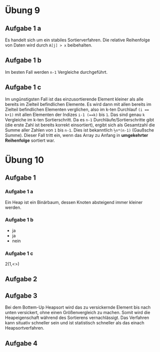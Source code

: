 # Übung 9

## Aufgabe 1 a

Es handelt sich um ein stabiles Sortierverfahren. Die relative Reihenfolge von Daten wird durch `A[j] > x` beibehalten.

## Aufgabe 1 b

Im besten Fall werden `n-1` Vergleiche durchgeführt.

## Aufgabe 1 c

Im ungünstigsten Fall ist das einzusortierende Element kleiner als alle bereits im Zielteil  befindlichen  Elemente.  Es  wird  dann  mit  allen  bereits  im  Zielteil  befindlichen  Elementen  verglichen,  also  im  k-ten  Durchlauf  `(i == k+1)`  mit  allen  Elementen der Indizes `i-1 (==k)` bis `1`. Das sind genau `k` Vergleiche im k-ten Sortierschritt. Da es `n-1` Durchläufe/Sortierschritte gibt (die erste Zahl ist bereits korrekt einsortiert),  ergibt  sich  als  Gesamtzahl  die  Summe  aller  Zahlen  von `1` bis `n-1`. Dies ist bekanntlich `½n*(n-1)` (Gaußsche Summe). Dieser Fall tritt ein, wenn das Array zu Anfang in **umgekehrter Reihenfolge** sortiert war.

# Übung 10

## Aufgabe 1

### Aufgabe 1 a

Ein Heap ist ein Binärbaum, dessen Knoten absteigend immer kleiner werden.

### Aufgabe 1 b

- ja
- ja
- nein

### Aufgabe 1 c

2(1,<>)

## Aufgabe 2

## Aufgabe 3

Bei dem Bottem-Up Heapsort wird das zu versickernde Element bis nach unten versickert, ohne einen Größenvergleich zu machen. Somit wird die Heapeigenschaft während des Sortierens vernachlässigt. Das Verfahren kann situativ schneller sein und ist statistisch schneller als das einach Heapsortverfahren.

## Aufgabe 4